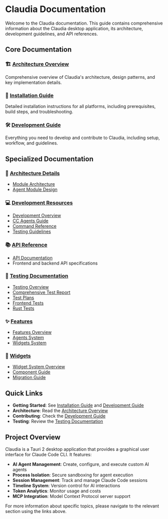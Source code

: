 # Claudia Documentation

Welcome to the Claudia documentation. This guide contains comprehensive information about the Claudia desktop application, its architecture, development guidelines, and API references.

## Core Documentation

### 🏗️ [Architecture Overview](./ARCHITECTURE.md)
Comprehensive overview of Claudia's architecture, design patterns, and key implementation details.

### 🚀 [Installation Guide](./INSTALLATION.md)
Detailed installation instructions for all platforms, including prerequisites, build steps, and troubleshooting.

### 🛠️ [Development Guide](./DEVELOPMENT.md)
Everything you need to develop and contribute to Claudia, including setup, workflow, and guidelines.

## Specialized Documentation

### 📐 [Architecture Details](./architecture/)
- [Module Architecture](./architecture/README.md)
- [Agent Module Design](./architecture/agent-module-readme.md)

### 💻 [Development Resources](./development/)
- [Development Overview](./development/README.md)
- [CC Agents Guide](./development/cc-agents.md)
- [Command Reference](./development/commands.md)
- [Testing Guidelines](./development/testing.md)

### 📚 [API Reference](./api/)
- [API Documentation](./api/README.md)
- Frontend and backend API specifications

### 🧪 [Testing Documentation](./testing/)
- [Testing Overview](./testing/README.md)
- [Comprehensive Test Report](./testing/COMPREHENSIVE_TEST_REPORT.md)
- [Test Plans](./testing/TEST_PLAN.md)
- [Frontend Tests](./testing/frontend-tests-readme.md)
- [Rust Tests](./testing/rust-tests-readme.md)

### ✨ [Features](./features/)
- [Features Overview](./features/README.md)
- [Agents System](./features/agents.md)
- [Widgets System](./features/widgets.md)

### 🧩 [Widgets](./widgets/)
- [Widget System Overview](./widgets/README.md)
- [Component Guide](./widgets/component-readme.md)
- [Migration Guide](./widgets/MIGRATION.md)

## Quick Links

- **Getting Started**: See [Installation Guide](./INSTALLATION.md) and [Development Guide](./DEVELOPMENT.md)
- **Architecture**: Read the [Architecture Overview](./ARCHITECTURE.md)
- **Contributing**: Check the [Development Guide](./DEVELOPMENT.md#contributing-workflow)
- **Testing**: Review the [Testing Documentation](./testing/README.md)

## Project Overview

Claudia is a Tauri 2 desktop application that provides a graphical user interface for Claude Code CLI. It features:

- **AI Agent Management**: Create, configure, and execute custom AI agents
- **Process Isolation**: Secure sandboxing for agent execution
- **Session Management**: Track and manage Claude Code sessions
- **Timeline System**: Version control for AI interactions
- **Token Analytics**: Monitor usage and costs
- **MCP Integration**: Model Context Protocol server support

For more information about specific topics, please navigate to the relevant section using the links above.